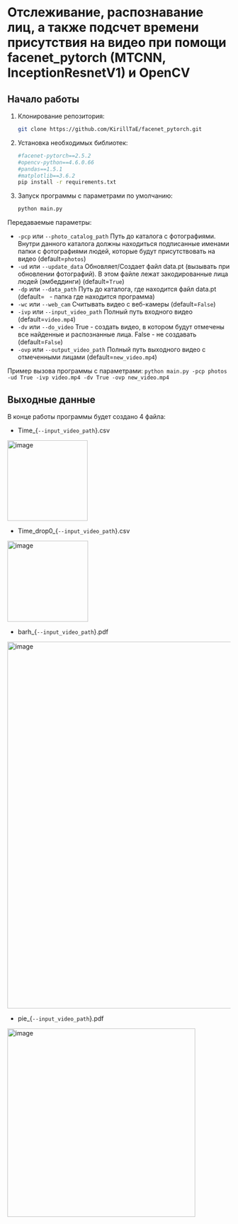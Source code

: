 # Отслеживание, распознавание лиц, а также подсчет времени присутствия на видео при помощи facenet_pytorch (MTCNN, InceptionResnetV1) и OpenCV

## Начало работы

1. Клонирование репозитория:
    
    ```bash
    git clone https://github.com/KirillTaE/facenet_pytorch.git
 
1. Установка необходимых библиотек:

    ```bash
    #facenet-pytorch==2.5.2
    #opencv-python==4.6.0.66
    #pandas==1.5.1
    #matplotlib==3.6.2
    pip install -r requirements.txt

1. Запуск программы с параметрами по умолчанию:

    ```bash
    python main.py

Передаваемые параметры:

  * `-pcp` или `--photo_catalog_path` Путь до каталога с фотографиями. Внутри данного каталога должны находиться подписанные именами папки с фотографиями людей, которые будут присутствовать на видео (default=`photos`)
  * `-ud` или `--update_data` Обновляет/Создает файл data.pt (вызывать при обновлении фотографий). В этом файле лежат закодированные лица людей (эмбеддинги) (default=`True`)
  * `-dp` или `--data_path` Путь до каталога, где находится файл data.pt (default=` ` - папка где находится программа)
  * `-wc` или `--web_cam` Считывать видео с веб-камеры (default=`False`)
  * `-ivp` или `--input_video_path` Полный путь входного видео (default=`video.mp4`)
  * `-dv` или `--do_video` True - создать видео, в котором будут отмечены все найденные и распознанные лица. False - не создавать (default=`False`)
  * `-ovp` или `--output_video_path` Полный путь выходного видео с отмеченными лицами (default=`new_video.mp4`)

Пример вызова программы с параметрами: `python main.py -pcp photos -ud True -ivp video.mp4 -dv True -ovp new_video.mp4`

## Выходные данные

В конце работы программы будет создано 4 файла:
  * Time_{`--input_video_path`}.csv
  <img width="181" alt="image" src="https://user-images.githubusercontent.com/82940632/204598256-10575e3e-ad10-4419-a39f-6186298facfd.png">

  * Time_drop0_{`--input_video_path`}.csv 
  <img width="182" alt="image" src="https://user-images.githubusercontent.com/82940632/204598348-ec7662e5-0478-4a06-968f-aff6f9cb6b31.png">

  * barh_{`--input_video_path`}.pdf 
  <img width="825" alt="image" src="https://user-images.githubusercontent.com/82940632/204598040-2234cda0-edba-4a6a-8ced-2f7dc70eb2aa.png">
  
  * pie_{`--input_video_path`}.pdf 
  <img width="424" alt="image" src="https://user-images.githubusercontent.com/82940632/204597855-ad88af7a-226e-4487-9180-005455d15959.png">











